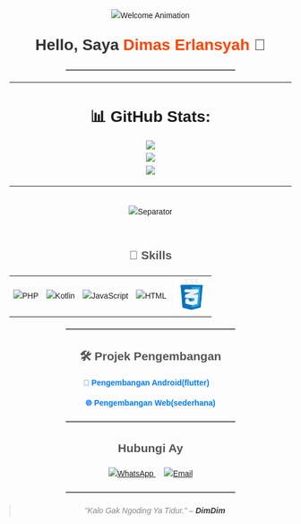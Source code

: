 <div align="center" style="font-family: Arial, sans-serif; line-height: 1.6;  background-image: url('https://img.freepik.com/free-vector/gradient-minimalist-background_23-2149974328.jpg'); background-size: cover;">

  <!-- Header Section -->
  <img src="https://media.tenor.com/WIBu8pNfdYoAAAAi/chalk-couture.gif" width="250px" alt="Welcome Animation">
  
  <h1 style="margin-top: 20px; color: #333;">Hello, Saya <strong style="color: #ff4500;">Dimas Erlansyah</strong> 👋</h1>
  
  <hr style="width: 60%; border: 1px solid #ccc; margin: 20px 0;">

---

# 📊 GitHub Stats:
![](https://github-readme-stats.vercel.app/api?username=DimNih&theme=codeSTACKr&hide_border=true&include_all_commits=true&count_private=false)<br/>
![](https://github-readme-streak-stats.herokuapp.com/?user=DimNih&theme=codeSTACKr&hide_border=true)<br/>
![](https://github-readme-stats.vercel.app/api/top-langs/?username=DimNih&theme=codeSTACKr&hide_border=true&include_all_commits=true&count_private=false&layout=compact)

---
  

  <img src="https://media.tenor.com/hW_mTYy_zS4AAAAj/gojo-satoru.gif" width="100px" alt="Separator" style="margin: 20px 0;">
  
  <!-- Skills Section -->
<h2 style="color: #555;">🚀 Skills</h2>
<table align="center" border="0" cellpadding="10" style="margin: 20px auto;">
  <tr>
    <td><img src="https://media.licdn.com/dms/image/v2/D5622AQGl6RjAtCbIbw/feedshare-shrink_800/feedshare-shrink_800/0/1681191300659?e=2147483647&v=beta&t=-l1SSej1QADc4hw-KvNm-U8MiXjTuHhOQI1QiKc3nDM" alt="PHP" title="PHP" style="width: 60px; height: 60px;"></td>
    <td><img src="https://cdn.dribbble.com/users/7094769/screenshots/16379061/media/27d863079a1c8955e2664197d600763d.gif" alt="Kotlin" title="Kotlin" style="width: 60px; height: 60px;"></td>
    <td><img src="https://miro.medium.com/v2/resize:fit:640/format:webp/1*-tOldEbfjijxn9VqZeULqg.gif" alt="JavaScript" title="JavaScript" style="width: 60px; height: 60px;"></td>
    <td><img src="https://camo.githubusercontent.com/1c77a27896d01443a8d982b7209beb06853dc49c83ba51fad960ebf1f7fb7a9c/68747470733a2f2f6d656469612e67697068792e636f6d2f6d656469612f584178796c524d43647062455755417672382f67697068792e676966" alt="HTML" title="HTML" style="width: 60px; height: 60px;"></td>
    <td><img src="https://raw.githubusercontent.com/Rokawoo/Rokawoo/main/Logos/CSS3.gif" alt="CSS" title="CSS" style="width: 60px; height: 60px;"></td>
  </tr>
</table>


  <hr style="width: 60%; border: 1px solid #ccc; margin: 20px 0;">
  
  <!-- Projects Section -->
  <h2 style="color: #555;">🛠️ Projek Pengembangan</h2>
  <div style="margin: 20px;">
    <a href="https://github.com/DimNih/Apk_DISIPLINKU" style="margin-right: 15px; color: #007BFF; text-decoration: none;">
      <strong>📱 Pengembangan Android(flutter)</strong>
    </a>
    <P>
    <a href="https://github.com/DimNih/Web_Project" style="color: #007BFF; text-decoration: none;">
      <strong>🌐 Pengembangan Web(sederhana)</strong>
    </a></P>
  </div>
  
  <hr style="width: 60%; border: 1px solid #ccc; margin: 20px 0;">
  
  <!-- Contact Section -->
  <h2 style="color: #555;">Hubungi Ay</h2>
  <p>
    <a href="https://wa.me/+6281585261728?text=Saya%20Butuh%20Bantuan" style="margin-right: 15px;">
      <img src="https://img.icons8.com/color/48/whatsapp.png" alt="WhatsApp" title="WhatsApp">
    </a>
    <a href="mailto:dimaserlansyah5@gmail.com">
      <img src="https://img.icons8.com/color/48/email.png" alt="Email" title="Email">
    </a>
  </p>
  
  <hr style="width: 60%; border: 1px solid #ccc; margin: 20px 0;">
  
  <!-- Quote Section -->
  <blockquote style="font-style: italic; color: #888; margin: 20px auto; max-width: 600px;">
    <p>"Kalo Gak Ngoding Ya Tidur." – <strong style="color: #333;">DimDim</strong></p>
  </blockquote>
</div>

